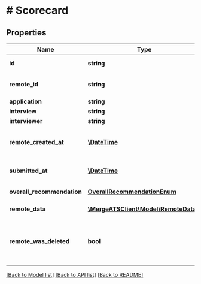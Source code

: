 # # Scorecard

## Properties

Name | Type | Description | Notes
------------ | ------------- | ------------- | -------------
**id** | **string** |  | [optional] [readonly]
**remote_id** | **string** | The third-party API ID of the matching object. | [optional]
**application** | **string** |  | [optional]
**interview** | **string** |  | [optional]
**interviewer** | **string** |  | [optional]
**remote_created_at** | [**\DateTime**](\DateTime.md) | When the third party&#39;s scorecard was created. | [optional]
**submitted_at** | [**\DateTime**](\DateTime.md) | When the scorecard was submitted. | [optional]
**overall_recommendation** | [**OverallRecommendationEnum**](OverallRecommendationEnum.md) | The inteviewer&#39;s recommendation. | [optional]
**remote_data** | [**\MergeATSClient\Model\RemoteData[]**](RemoteData.md) |  | [optional] [readonly]
**remote_was_deleted** | **bool** | Indicates whether or not this object has been deleted by third party webhooks. | [optional] [readonly]

[[Back to Model list]](../../README.md#models) [[Back to API list]](../../README.md#endpoints) [[Back to README]](../../README.md)
